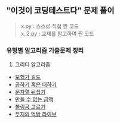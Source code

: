 ## "이것이 코딩테스트다" 문제 풀이

> x.py : 스스로 직접 짠 코드  
> x_2.py : 교재를 참고하여 짠 코드

### 유형별 알고리즘 기출문제 정리

1. 그리디 알고리즘
* [모험가 길드](https://github.com/gksdudrb922/ThisisCodingTest/blob/master/greedy_training/1_2.py)
* [곱하기 혹은 더하기](https://github.com/gksdudrb922/ThisisCodingTest/blob/master/greedy_training/2_2.py)
* [문자열 뒤집기](https://github.com/gksdudrb922/ThisisCodingTest/blob/master/greedy_training/3_2.py)
* [만들 수 없는 금액](https://github.com/gksdudrb922/ThisisCodingTest/blob/master/greedy_training/4_2.py)
* [볼링공 고르기](https://github.com/gksdudrb922/ThisisCodingTest/blob/master/greedy_training/5_2.py)
* [무지의 먹방 라이브](https://github.com/gksdudrb922/ThisisCodingTest/blob/master/greedy_training/6.py)
